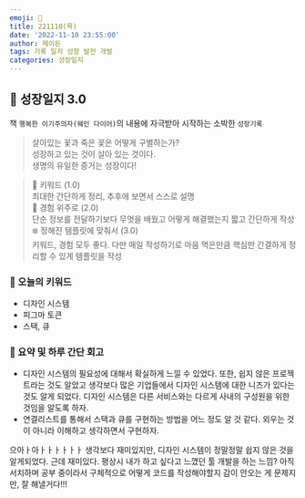 ```yaml
---
emoji: 🌱
title: 221110(목)
date: '2022-11-10 23:55:00'
author: 제이든
tags: 기록 일지 성장 발전 개발
categories: 성장일지
---
```


## 🎄 성장일지 3.0

책 `행복한 이기주의자(웨인 다이어)`의 내용에 자극받아 시작하는 소박한 `성장기록`

> 살아있는 꽃과 죽은 꽃은 어떻게 구별하는가?<br/>
> 성장하고 있는 것이 살아 있는 것이다.<br/>
> 생명의 유일한 증거는 성장이다!

> 🌳 키워드 (1.0)<br/>
> 최대한 간단하게 정리, 추후에 보면서 스스로 설명<br/>
> 🍉 경험 위주로 (2.0)<br/>
> 단순 정보를 전달하기보다 무엇을 배웠고 어떻게 해결했는지 짧고 간단하게 작성<br/>
> ❄️ 정해진 템플릿에 맞춰서 (3.0)<br/>
> 키워드, 경험 모두 좋다. 다만 매일 작성하기로 마음 먹은만큼 핵심만 간결하게 정리할 수 있게 템플릿을 작성

### 🔑 오늘의 키워드

- 디자인 시스템
- 피그마 토큰
- 스택, 큐

### 📝 요약 및 하루 간단 회고

- 디자인 시스템의 필요성에 대해서 확실하게 느낄 수 있었다. 또한, 쉽지 않은 프로젝트라는 것도 알았고 생각보다 많은 기업들에서 디자인 시스템에 대한 니즈가 있다는 것도 알게 되었다. 디자인 시스템은 다른 서비스와는 다르게 사내의 구성원을 위한 것임을 알도록 하자.
- 연결리스트를 통해서 스택과 큐를 구현하는 방법을 어느 정도 알 것 같다. 외우는 것이 아니라 이해하고 생각하면서 구현하자.

으아ㅏ아ㅏㅏㅏㅏㅏㅏ 생각보다 재미있지만, 디자인 시스템이 정말정말 쉽지 않은 것을 알게되었다. 근데 재미있다. 평상시 내가 하고 싶다고 느꼈던 툴 개발을 하는 느낌? 아직 서치하며 공부 중이라서 구체적으로 어떻게 코드를 작성해야할지 감이 안오는 게 문제지만, 잘 해낼거다!!!

```toc

```

